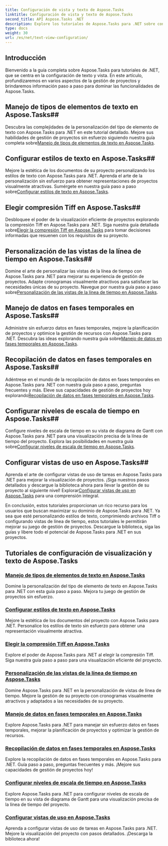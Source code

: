 ```yaml
---
title: Configuración de vista y texto de Aspose.Tasks
linktitle: Configuración de vista y texto de Aspose.Tasks
second_title: API Aspose.Tasks .NET
description: Explore los tutoriales de Aspose.Tasks para .NET sobre configuración de texto y visualización. Domine los estilos de texto, la compresión Tiff, las vistas de línea de tiempo y más para una mejor gestión de proyectos.
type: docs
weight: 30
url: /es/net/text-view-configuration/
---
```

## Introducción

Bienvenido a la guía completa sobre Aspose.Tasks para tutoriales de .NET, que se centra en la configuración de texto y vista. En este artículo, profundizaremos en varios aspectos de la gestión de proyectos y brindaremos información paso a paso para dominar las funcionalidades de Aspose.Tasks.

## Manejo de tipos de elementos de texto en Aspose.Tasks## 
 Descubra las complejidades de la personalización del tipo de elemento de texto con Aspose.Tasks para .NET en este tutorial detallado. Mejore sus habilidades de gestión de proyectos sin esfuerzo siguiendo nuestra guía completa sobre[Manejo de tipos de elementos de texto en Aspose.Tasks](./text-item-types/). 

## Configurar estilos de texto en Aspose.Tasks## 
Mejore la estética de los documentos de su proyecto personalizando los estilos de texto con Aspose.Tasks para .NET. Aprenda el arte de la personalización sin esfuerzo para obtener representaciones de proyectos visualmente atractivas. Sumérgete en nuestra guía paso a paso sobre[Configurar estilos de texto en Aspose.Tasks](./text-styles/).

## Elegir compresión Tiff en Aspose.Tasks## 
 Desbloquee el poder de la visualización eficiente de proyectos explorando la compresión Tiff en Aspose.Tasks para .NET. Siga nuestra guía detallada sobre[Elegir la compresión Tiff en Aspose.Tasks](./tiff-compression/) para tomar decisiones informadas que resuenen con los requisitos de su proyecto.

## Personalización de las vistas de la línea de tiempo en Aspose.Tasks## 
 Domine el arte de personalizar las vistas de la línea de tiempo con Aspose.Tasks para .NET para mejorar su experiencia de gestión de proyectos. Adapte cronogramas visualmente atractivos para satisfacer las necesidades únicas de su proyecto. Navegue por nuestra guía paso a paso sobre[Personalización de las vistas de la línea de tiempo en Aspose.Tasks](./timeline-views/).

## Manejo de datos en fases temporales en Aspose.Tasks## 
Administre sin esfuerzo datos en fases temporales, mejore la planificación de proyectos y optimice la gestión de recursos con Aspose.Tasks para .NET. Descubra las ideas explorando nuestra guía sobre[Manejo de datos en fases temporales en Aspose.Tasks](./timephased-data/).

## Recopilación de datos en fases temporales en Aspose.Tasks## 
 Adéntrese en el mundo de la recopilación de datos en fases temporales en Aspose.Tasks para .NET con nuestra guía paso a paso, preguntas frecuentes y más. Eleve sus capacidades de gestión de proyectos hoy explorando[Recopilación de datos en fases temporales en Aspose.Tasks](./timephased-data-collection/).

## Configurar niveles de escala de tiempo en Aspose.Tasks## 
 Configure niveles de escala de tiempo en su vista de diagrama de Gantt con Aspose.Tasks para .NET para una visualización precisa de la línea de tiempo del proyecto. Explora las posibilidades en nuestra guía sobre[Configurar niveles de escala de tiempo en Aspose.Tasks](./timescale-tiers/).

## Configurar vistas de uso en Aspose.Tasks## 
Aprenda el arte de configurar vistas de uso de tareas en Aspose.Tasks para .NET para mejorar la visualización de proyectos. ¡Siga nuestros pasos detallados y descargue la biblioteca ahora para llevar la gestión de su proyecto al siguiente nivel! Explorar[Configurar vistas de uso en Aspose.Tasks](./usage-views/) para una comprensión integral.

En conclusión, estos tutoriales proporcionan un rico recurso para los usuarios que buscan maximizar su dominio de Aspose.Tasks para .NET. Ya sea que esté personalizando estilos de texto, comprimiendo archivos Tiff o configurando vistas de línea de tiempo, estos tutoriales le permitirán mejorar su juego de gestión de proyectos. Descargue la biblioteca, siga las guías y libere todo el potencial de Aspose.Tasks para .NET en sus proyectos.
## Tutoriales de configuración de visualización y texto de Aspose.Tasks
### [Manejo de tipos de elementos de texto en Aspose.Tasks](./text-item-types/)
Domine la personalización del tipo de elemento de texto en Aspose.Tasks para .NET con esta guía paso a paso. Mejora tu juego de gestión de proyectos sin esfuerzo.
### [Configurar estilos de texto en Aspose.Tasks](./text-styles/)
Mejore la estética de los documentos del proyecto con Aspose.Tasks para .NET. Personalice los estilos de texto sin esfuerzo para obtener una representación visualmente atractiva.
### [Elegir la compresión Tiff en Aspose.Tasks](./tiff-compression/)
Explore el poder de Aspose.Tasks para .NET al elegir la compresión Tiff. Siga nuestra guía paso a paso para una visualización eficiente del proyecto.
### [Personalización de las vistas de la línea de tiempo en Aspose.Tasks](./timeline-views/)
Domine Aspose.Tasks para .NET en la personalización de vistas de línea de tiempo. Mejore la gestión de su proyecto con cronogramas visualmente atractivos y adaptados a las necesidades de su proyecto.
### [Manejo de datos en fases temporales en Aspose.Tasks](./timephased-data/)
Explore Aspose.Tasks para .NET para manejar sin esfuerzo datos en fases temporales, mejorar la planificación de proyectos y optimizar la gestión de recursos.
### [Recopilación de datos en fases temporales en Aspose.Tasks](./timephased-data-collection/)
Explore la recopilación de datos en fases temporales en Aspose.Tasks para .NET. Guía paso a paso, preguntas frecuentes y más. ¡Mejore sus capacidades de gestión de proyectos hoy!
### [Configurar niveles de escala de tiempo en Aspose.Tasks](./timescale-tiers/)
Explore Aspose.Tasks para .NET para configurar niveles de escala de tiempo en su vista de diagrama de Gantt para una visualización precisa de la línea de tiempo del proyecto.
### [Configurar vistas de uso en Aspose.Tasks](./usage-views/)
Aprenda a configurar vistas de uso de tareas en Aspose.Tasks para .NET. Mejore la visualización del proyecto con pasos detallados. ¡Descarga la biblioteca ahora!